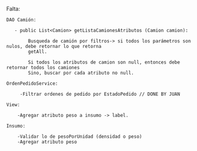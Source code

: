 Falta:

    DAO Camión:
    
       - public List<Camion> getListaCamionesAtributos (Camion camion):

            Busqueda de camión por filtros-> si todos los parámetros son nulos, debe retornar lo que retorna
            getAll.
            
            Si todos los atributos de camion son null, entonces debe retornar todos los camiones
            Sino, buscar por cada atributo no null.
    
    OrdenPedidoService:
         
         -Filtrar ordenes de pedido por EstadoPedido // DONE BY JUAN
        
    View: 
    
        -Agregar atributo peso a insumo -> label. 
        
    Insumo:
        
        -Validar lo de pesoPorUnidad (densidad o peso)
        -Agregar atributo peso  
        
    